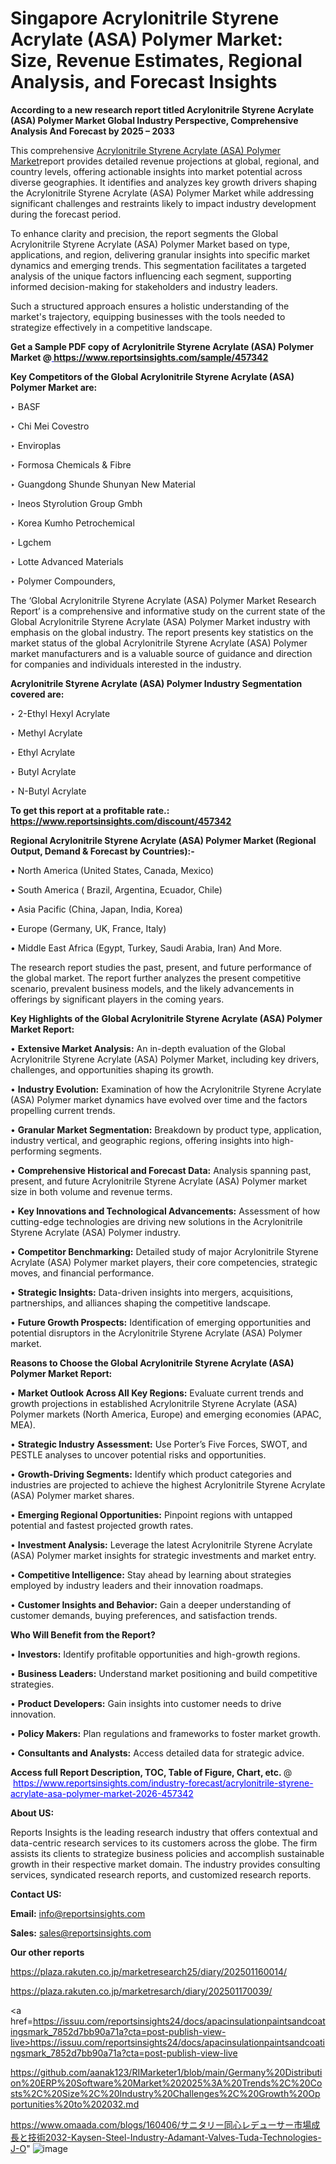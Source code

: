 # Singapore Acrylonitrile Styrene Acrylate (ASA) Polymer Market: Size, Revenue Estimates, Regional Analysis, and Forecast Insights

<strong>According to a new research report titled Acrylonitrile Styrene Acrylate (ASA) Polymer Market Global Industry Perspective, Comprehensive Analysis And Forecast by 2025 – 2033</strong>

This comprehensive <a href=https://www.reportsinsights.com/sample/457342>Acrylonitrile Styrene Acrylate (ASA) Polymer Market</a>report provides detailed revenue projections at global, regional, and country levels, offering actionable insights into market potential across diverse geographies. It identifies and analyzes key growth drivers shaping the Acrylonitrile Styrene Acrylate (ASA) Polymer Market while addressing significant challenges and restraints likely to impact industry development during the forecast period.

To enhance clarity and precision, the report segments the Global Acrylonitrile Styrene Acrylate (ASA) Polymer Market based on type, applications, and region, delivering granular insights into specific market dynamics and emerging trends. This segmentation facilitates a targeted analysis of the unique factors influencing each segment, supporting informed decision-making for stakeholders and industry leaders.

Such a structured approach ensures a holistic understanding of the market's trajectory, equipping businesses with the tools needed to strategize effectively in a competitive landscape.

<strong>Get a Sample PDF copy of Acrylonitrile Styrene Acrylate (ASA) Polymer Market </strong><strong>@<a href=https://www.reportsinsights.com/sample/457342 style=color:#0000ff;> https://www.reportsinsights.com/sample/457342</a></strong></font>

<strong>Key Competitors of the Global Acrylonitrile Styrene Acrylate (ASA) Polymer Market are:</strong>

‣ BASF

‣ Chi Mei Covestro

‣ Enviroplas

‣ Formosa Chemicals & Fibre

‣ Guangdong Shunde Shunyan New Material

‣ Ineos Styrolution Group Gmbh

‣ Korea Kumho Petrochemical

‣ Lgchem

‣ Lotte Advanced Materials

‣ Polymer Compounders,

The ‘Global Acrylonitrile Styrene Acrylate (ASA) Polymer Market Research Report’ is a comprehensive and informative study on the current state of the Global Acrylonitrile Styrene Acrylate (ASA) Polymer Market industry with emphasis on the global industry. The report presents key statistics on the market status of the global Acrylonitrile Styrene Acrylate (ASA) Polymer market manufacturers and is a valuable source of guidance and direction for companies and individuals interested in the industry.

<strong>Acrylonitrile Styrene Acrylate (ASA) Polymer Industry Segmentation covered are:</strong>

‣ 2-Ethyl Hexyl Acrylate

‣ Methyl Acrylate

‣ Ethyl Acrylate

‣ Butyl Acrylate

‣ N-Butyl Acrylate

<strong>To get this report at a profitable rate.: <a href=https://www.reportsinsights.com/discount/457342 style=color:#0000ff;>https://www.reportsinsights.com/discount/457342</a></strong></font>

<strong>Regional Acrylonitrile Styrene Acrylate (ASA) Polymer Market (Regional Output, Demand &amp; Forecast by Countries):-</strong>

• North America (United States, Canada, Mexico)

• South America ( Brazil, Argentina, Ecuador, Chile)

• Asia Pacific (China, Japan, India, Korea)

• Europe (Germany, UK, France, Italy)

• Middle East Africa (Egypt, Turkey, Saudi Arabia, Iran) And More.

The research report studies the past, present, and future performance of the global market. The report further analyzes the present competitive scenario, prevalent business models, and the likely advancements in offerings by significant players in the coming years.

<strong>Key Highlights of the Global Acrylonitrile Styrene Acrylate (ASA) Polymer Market Report:</strong>

• <strong>Extensive Market Analysis:</strong> An in-depth evaluation of the Global Acrylonitrile Styrene Acrylate (ASA) Polymer Market, including key drivers, challenges, and opportunities shaping its growth.

• <strong>Industry Evolution:</strong> Examination of how the Acrylonitrile Styrene Acrylate (ASA) Polymer market dynamics have evolved over time and the factors propelling current trends.

• <strong>Granular Market Segmentation:</strong> Breakdown by product type, application, industry vertical, and geographic regions, offering insights into high-performing segments.

• <strong>Comprehensive Historical and Forecast Data:</strong> Analysis spanning past, present, and future Acrylonitrile Styrene Acrylate (ASA) Polymer market size in both volume and revenue terms.

• <strong>Key Innovations and Technological Advancements:</strong> Assessment of how cutting-edge technologies are driving new solutions in the Acrylonitrile Styrene Acrylate (ASA) Polymer industry.

• <strong>Competitor Benchmarking:</strong> Detailed study of major Acrylonitrile Styrene Acrylate (ASA) Polymer market players, their core competencies, strategic moves, and financial performance.

• <strong>Strategic Insights:</strong> Data-driven insights into mergers, acquisitions, partnerships, and alliances shaping the competitive landscape.

• <strong>Future Growth Prospects:</strong> Identification of emerging opportunities and potential disruptors in the Acrylonitrile Styrene Acrylate (ASA) Polymer market.

<strong>Reasons to Choose the Global Acrylonitrile Styrene Acrylate (ASA) Polymer Market Report:</strong>

• <strong>Market Outlook Across All Key Regions:</strong> Evaluate current trends and growth projections in established Acrylonitrile Styrene Acrylate (ASA) Polymer markets (North America, Europe) and emerging economies (APAC, MEA).

• <strong>Strategic Industry Assessment:</strong> Use Porter’s Five Forces, SWOT, and PESTLE analyses to uncover potential risks and opportunities.

• <strong>Growth-Driving Segments:</strong> Identify which product categories and industries are projected to achieve the highest Acrylonitrile Styrene Acrylate (ASA) Polymer market shares.

• <strong>Emerging Regional Opportunities:</strong> Pinpoint regions with untapped potential and fastest projected growth rates.

• <strong>Investment Analysis:</strong> Leverage the latest Acrylonitrile Styrene Acrylate (ASA) Polymer market insights for strategic investments and market entry.

• <strong>Competitive Intelligence:</strong> Stay ahead by learning about strategies employed by industry leaders and their innovation roadmaps.

• <strong>Customer Insights and Behavior:</strong> Gain a deeper understanding of customer demands, buying preferences, and satisfaction trends.

<strong>Who Will Benefit from the Report?</strong>

• <strong>Investors:</strong> Identify profitable opportunities and high-growth regions.

• <strong>Business Leaders:</strong> Understand market positioning and build competitive strategies.

• <strong>Product Developers:</strong> Gain insights into customer needs to drive innovation.

• <strong>Policy Makers:</strong> Plan regulations and frameworks to foster market growth.

• <strong>Consultants and Analysts:</strong> Access detailed data for strategic advice.
</ul>
<strong>Access full Report Description, TOC, Table of Figure, Chart, etc. </strong>@  <a href=https://www.reportsinsights.com/industry-forecast/acrylonitrile-styrene-acrylate-asa-polymer-market-2026-457342 style=color:#0000ff;>https://www.reportsinsights.com/industry-forecast/acrylonitrile-styrene-acrylate-asa-polymer-market-2026-457342</a></font>

<strong><strong>About US</strong>:</strong>

Reports Insights is the leading research industry that offers contextual and data-centric research services to its customers across the globe. The firm assists its clients to strategize business policies and accomplish sustainable growth in their respective market domain. The industry provides consulting services, syndicated research reports, and customized research reports.

<strong>Contact US:</strong>

<p class=""""><b>Email:</b> <a href=mailto:info@reportsinsights.com>info@reportsinsights.com</a></p>
<p class=""""><b>Sales:</b> <a href=mailto:sales@reportsinsights.com>sales@reportsinsights.com</a></p>

<strong>Our other reports</strong>

<a href=https://plaza.rakuten.co.jp/marketresearch25/diary/202501160014/>https://plaza.rakuten.co.jp/marketresearch25/diary/202501160014/</a>

<a href=https://plaza.rakuten.co.jp/marketresarch/diary/202501170039/>https://plaza.rakuten.co.jp/marketresarch/diary/202501170039/</a>

<a href=https://issuu.com/reportsinsights24/docs/apacinsulationpaintsandcoatingsmark_7852d7bb90a71a?cta=post-publish-view-live>https://issuu.com/reportsinsights24/docs/apacinsulationpaintsandcoatingsmark_7852d7bb90a71a?cta=post-publish-view-live</a>

<a href=https://github.com/aanak123/RIMarketer1/blob/main/Germany%20Distribution%20ERP%20Software%20Market%202025%3A%20Trends%2C%20Costs%2C%20Size%2C%20Industry%20Challenges%2C%20Growth%20Opportunities%20to%202032.md>https://github.com/aanak123/RIMarketer1/blob/main/Germany%20Distribution%20ERP%20Software%20Market%202025%3A%20Trends%2C%20Costs%2C%20Size%2C%20Industry%20Challenges%2C%20Growth%20Opportunities%20to%202032.md</a>

<a href=https://www.omaada.com/blogs/160406/サニタリー同心レデューサー市場成長と技術2032-Kaysen-Steel-Industry-Adamant-Valves-Tuda-Technologies-J-O>https://www.omaada.com/blogs/160406/サニタリー同心レデューサー市場成長と技術2032-Kaysen-Steel-Industry-Adamant-Valves-Tuda-Technologies-J-O</a>"
![image](https://github.com/user-attachments/assets/64daafb6-f52c-4519-9e53-17f0abcacf0b)
